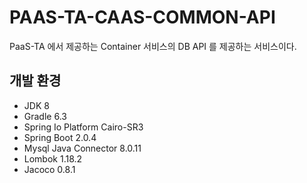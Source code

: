 # PAAS-TA-CAAS-COMMON-API
  PaaS-TA 에서 제공하는 Container 서비스의 DB API 를 제공하는 서비스이다.

## 개발 환경
- JDK 8
- Gradle 6.3
- Spring Io Platform Cairo-SR3
- Spring Boot 2.0.4
- Mysql Java Connector 8.0.11
- Lombok 1.18.2
- Jacoco 0.8.1